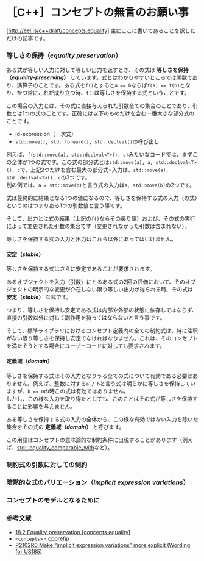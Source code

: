 # ［C++］コンセプトの無言のお願い事

[http://eel.is/c++draft/concepts.equality]
主にここに書いてあることを訳しただけの記事です。

### 等しさの保持（*equality preservation*）

ある式が等しい入力に対して等しい出力を返すとき、その式は **等しさを保持（*equality-preserving*）** しています。式とはわかりやすいところでは関数であり、演算子のことです。ある式を`f()`とすると`a == b`ならば`f(a) == f(b)`となり、かつ常にこれが成り立つ時、`f()`は等しさを保持する式ということです。

この場合の入力とは、その式に直接与えられた引数全ての集合のことであり、引数とは1つの式のことです。正確には以下のものだけを含む一番大きな部分式のことです。

- id-expression（一次式）
- `std::move(), std::forward(), std::declval()`の呼び出し

例えば、`f(std::move(a), std::declval<T>(), c)`みたいなコードでは、まずこの全体が1つの式です。この式の部分式とは`std::move(a), a, std::declval<T>(), c`で、上記2つだけを含む最大の部分式=入力は、`std::move(a), std::declval<T>(), c`の3つです。  
別の例では、`a = std::move(b)`と言う式の入力は`a, std::move(b)`の2つです。

式は最終的に結果となる1つの値になるので、等しさを保持する式の入力（の式）というのはつまりある1つの引数値と言う事です。

そして、出力とは式の結果（上記の`f()`ならその戻り値）および、その式の実行によって変更された引数の集合です（変更されなかった引数は含まれない）。

等しさを保持する式の入力と出力はこれら以外にあってはいけません。

#### 安定（*stable*）

等しさを保持する式はさらに安定であることが要求されます。

あるオブジェクトを入力（引数）にとるある式の2回の評価において、そのオブジェクトの明示的な変更が介在しない限り等しい出力が得られる時、その式は **安定（*stable*）** な式です。

つまり、等しさを保持し安定である式は内部や外部の状態に依存してはならず、直接の引数以外に対して副作用を持ってはならないと言う事です。

そして、標準ライブラリにおけるコンセプト定義内の全ての制約式は、特に注釈がない限り等しさを保持し安定でなければなりません。これは、そのコンセプトを満たそうとする場合にユーザーコードに対しても要求されます。

#### 定義域（*domain*）

等しさを保持する式はその入力となりうる全ての式について有効である必要はありません。例えば、整数に対する`a / b`と言う式は明らかに等しさを保持していますが、`b == 0`の時この式は有効ではありません。  
しかし、この様な入力を取り得たとしても、このことはその式が等しさを保持することに影響を与えません。

ある等しさを保持する式の入力の全体から、この様な有効ではない入力を除いた集合をその式の **定義域（*domain*）** と呼びます。

この用語はコンセプトの意味論的な制約条件に出現することがあります（例えば、[std::
equality_comparable_with](https://cpprefjp.github.io/reference/concepts/equality_comparable.html)など）。
 

### 制約式の引数に対しての制約

### 暗黙的な式のバリエーション（*implicit expression variations*）

### コンセプトのモデルとなるために

### 参考文献

- [18.2 Equality preservation [concepts.equality]](http://eel.is/c++draft/concepts.equality)
- [`<concepts>` - cpprefjp](https://cpprefjp.github.io/reference/concepts.html)
- [P2102R0 Make “implicit expression variations” more explicit (Wording for US185)](http://www.open-std.org/jtc1/sc22/wg21/docs/papers/2020/p2102r0.html)
